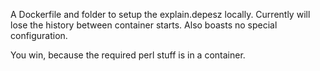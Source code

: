 A Dockerfile and folder to setup the explain.depesz locally.
Currently will lose the history between container starts.
Also boasts no special configuration. 

You win, because the required perl stuff is in a container.